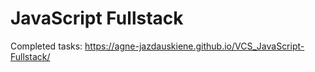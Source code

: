 # JavaScript Fullstack

Completed tasks: https://agne-jazdauskiene.github.io/VCS_JavaScript-Fullstack/
